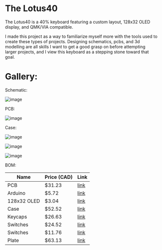 # The Lotus40

The Lotus40 is a 40% keyboard featuring a custom layout, 128x32 OLED display, and QMK/VIA compatible.

I made this project as a way to familiarize myself more with the tools used to create these types of projects. Designing schematics, pcbs, and 3d modelling are all skills I want to get a good grasp on before attempting larger projects, and I view this keyboard as a stepping stone toward that goal.

# Gallery:

Schematic: 

![image](https://github.com/user-attachments/assets/0dec8363-be89-444b-85f1-0b217bfa0209)

PCB: 

![image](https://github.com/user-attachments/assets/07cc802d-4375-498b-a356-841a71728671)

Case: 

![image](https://github.com/user-attachments/assets/ba6df84e-d967-4237-a48a-8e65c6531670)

![image](https://github.com/user-attachments/assets/718c250d-f6d7-44d4-93ae-6b979322a423)

![image](https://github.com/user-attachments/assets/02641c02-1605-49a1-8b02-10594cdbd63d)

BOM:

| Name | Price (CAD) | Link |
| ---- | ----------- | ---- |
| PCB | $31.23 | [link](https://jlc3dp.com/) |
| Arduino | $5.72 | [link](https://www.aliexpress.com/item/1005005301005280.html?spm=a2g0o.productlist.main.1.6a4b6adeVmQufJ&algo_pvid=7472923b-41cf-407d-b425-a25c0e5c7b78&algo_exp_id=7472923b-41cf-407d-b425-a25c0e5c7b78-0&pdp_ext_f=%7B%22order%22%3A%221238%22%2C%22eval%22%3A%221%22%7D&pdp_npi=4%40dis%21CAD%213.04%211.38%21%21%212.18%210.99%21%402103247417511484507088946efacb%2112000032548039884%21sea%21CA%213075130259%21ACX&curPageLogUid=aoXQ197SK8RL&utparam-url=scene%3Asearch%7Cquery_from%3A#nav-description) |
| 128x32 OLED | $3.04 | [link](https://www.aliexpress.com/item/32846843498.html?spm=a2g0o.productlist.main.3.197232b8AfM6ff&algo_pvid=e76c96bb-b016-43db-9c34-8d52bbce9ac0&algo_exp_id=e76c96bb-b016-43db-9c34-8d52bbce9ac0-2&pdp_ext_f=%7B%22order%22%3A%221117%22%2C%22eval%22%3A%221%22%7D&pdp_npi=4%40dis%21CAD%215.82%211.38%21%21%214.17%210.99%21%402101c5b217511483671288564eca8d%2166359327705%21sea%21CA%213075130259%21ACX&curPageLogUid=ZFDLwnG33cxY&utparam-url=scene%3Asearch%7Cquery_from%3A) |
| Case | $52.52 | [link](https://craftcloud3d.com/en/material/offer?materialId=0e379ece-53b6-5aa3-8cdf-7afce73c9873&finishGroupId=8011f7f9-8a99-55b3-989b-40d4babbd649&materialConfigId=9f0ebf71-1059-5aac-9e5f-7a696f4fcbdb) |
| Keycaps | $26.63 | [link](https://www.aliexpress.com/item/1005006200329301.html?spm=a2g0o.productlist.main.17.3f144d54IWFfw4&algo_pvid=d3da5403-813b-40e9-b3a1-3665eacd772a&algo_exp_id=d3da5403-813b-40e9-b3a1-3665eacd772a-16&pdp_ext_f=%7B%22order%22%3A%22129%22%2C%22eval%22%3A%221%22%7D&pdp_npi=4%40dis%21CAD%2132.86%2114.08%21%21%2123.34%2110.00%21%402101ea8c17507209741814895e95c4%2112000043031474456%21sea%21CA%213075130259%21ACX&curPageLogUid=D2UwlqdSg0RB&utparam-url=scene%3Asearch%7Cquery_from%3A) |
| Switches | $24.52 | [link](https://www.aliexpress.com/item/1005008394917920.html?spm=a2g0o.productlist.main.1.645353acpb1uSd&algo_pvid=0f13a266-3646-45ba-9601-fa8c88c5af20&algo_exp_id=0f13a266-3646-45ba-9601-fa8c88c5af20-0&pdp_ext_f=%7B%22order%22%3A%2240%22%2C%22eval%22%3A%221%22%7D&pdp_npi=4%40dis%21CAD%2111.29%212.35%21%21%218.09%211.68%21%402103245417511474735238088eae82%2112000044841496191%21sea%21CA%213075130259%21ACX&curPageLogUid=mx57PwAEfzUi&utparam-url=scene%3Asearch%7Cquery_from%3A) |
| Switches | $11.76 | [link](https://www.aliexpress.com/item/1005006528731543.html?spm=a2g0o.productlist.main.1.64403b4bSXKdtR&algo_pvid=2a392ca5-f9b7-4640-a01c-664826ab7547&algo_exp_id=2a392ca5-f9b7-4640-a01c-664826ab7547-0&pdp_ext_f=%7B%22order%22%3A%22924%22%2C%22eval%22%3A%221%22%7D&pdp_npi=4%40dis%21CAD%2111.76%215.48%21%21%218.43%213.93%21%402103010b17511455687663518e23c7%2112000037543723481%21sea%21CA%213075130259%21ACX&curPageLogUid=qf7Fg803iAUK&utparam-url=scene%3Asearch%7Cquery_from%3A) |
| Plate | $63.13 | [link](https://hypekeyboards.ca/products/custom-plate-cutting-service) |
